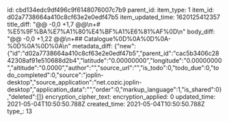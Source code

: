 id: cbd134edc9df496c9f6148076007c7b9
parent_id: 
item_type: 1
item_id: d02a7738664a410c8cf63e2e0edf47b5
item_updated_time: 1620125412357
title_diff: "@@ -0,0 +1,7 @@\\n+# %E5%9F%BA%E7%A1%80%E4%BF%A1%E6%81%AF%0D\\n"
body_diff: "@@ -0,0 +1,22 @@\\n+## Catalogue%0D%0A%0D%0A- %0D%0A%0D%0A\\n"
metadata_diff: {"new":{"id":"d02a7738664a410c8cf63e2e0edf47b5","parent_id":"cac5b3406c2842308af91e510688d2b4","latitude":"0.00000000","longitude":"0.00000000","altitude":"0.0000","author":"","source_url":"","is_todo":0,"todo_due":0,"todo_completed":0,"source":"joplin-desktop","source_application":"net.cozic.joplin-desktop","application_data":"","order":0,"markup_language":1,"is_shared":0},"deleted":[]}
encryption_cipher_text: 
encryption_applied: 0
updated_time: 2021-05-04T10:50:50.788Z
created_time: 2021-05-04T10:50:50.788Z
type_: 13